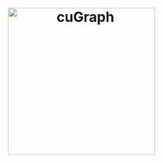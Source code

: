 <h1 align="center";>
  <br>
  <img src="../img/cugraph_logo_2.png" alt="cuGraph" width="300">
</h1>

